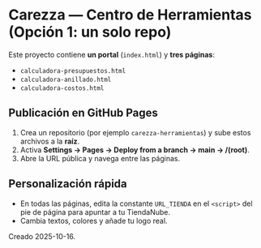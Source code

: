 # Carezza — Centro de Herramientas (Opción 1: un solo repo)

Este proyecto contiene **un portal** (`index.html`) y **tres páginas**:
- `calculadora-presupuestos.html`
- `calculadora-anillado.html`
- `calculadora-costos.html`

## Publicación en GitHub Pages
1. Crea un repositorio (por ejemplo `carezza-herramientas`) y sube estos archivos a la **raíz**.
2. Activa **Settings → Pages → Deploy from a branch → main → /(root)**.
3. Abre la URL pública y navega entre las páginas.

## Personalización rápida
- En todas las páginas, edita la constante `URL_TIENDA` en el `<script>` del pie de página para apuntar a tu TiendaNube.
- Cambia textos, colores y añade tu logo real.

Creado 2025-10-16.
